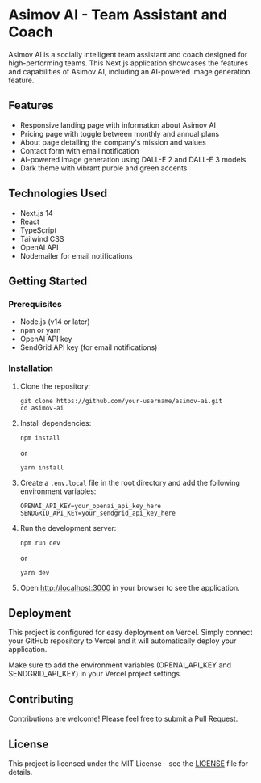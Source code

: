 # Asimov AI - Team Assistant and Coach

Asimov AI is a socially intelligent team assistant and coach designed for high-performing teams. This Next.js application showcases the features and capabilities of Asimov AI, including an AI-powered image generation feature.

## Features


- Responsive landing page with information about Asimov AI
- Pricing page with toggle between monthly and annual plans
- About page detailing the company's mission and values
- Contact form with email notification
- AI-powered image generation using DALL-E 2 and DALL-E 3 models
- Dark theme with vibrant purple and green accents

## Technologies Used

- Next.js 14
- React
- TypeScript
- Tailwind CSS
- OpenAI API
- Nodemailer for email notifications

## Getting Started

### Prerequisites

- Node.js (v14 or later)
- npm or yarn
- OpenAI API key
- SendGrid API key (for email notifications)

### Installation

1. Clone the repository:
   ```
   git clone https://github.com/your-username/asimov-ai.git
   cd asimov-ai
   ```

2. Install dependencies:
   ```
   npm install
   ```
   or
   ```
   yarn install
   ```

3. Create a `.env.local` file in the root directory and add the following environment variables:
   ```
   OPENAI_API_KEY=your_openai_api_key_here
   SENDGRID_API_KEY=your_sendgrid_api_key_here
   ```

4. Run the development server:
   ```
   npm run dev
   ```
   or
   ```
   yarn dev
   ```

5. Open [http://localhost:3000](http://localhost:3000) in your browser to see the application.

## Deployment

This project is configured for easy deployment on Vercel. Simply connect your GitHub repository to Vercel and it will automatically deploy your application.

Make sure to add the environment variables (OPENAI_API_KEY and SENDGRID_API_KEY) in your Vercel project settings.

## Contributing

Contributions are welcome! Please feel free to submit a Pull Request.

## License

This project is licensed under the MIT License - see the [LICENSE](LICENSE) file for details.
